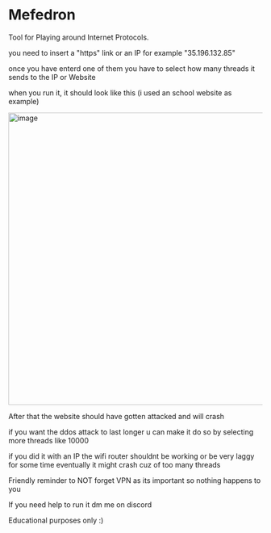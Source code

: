 # Mefedron 

Tool for Playing around Internet Protocols.

you need to insert a "https" link or an IP for example "35.196.132.85"

once you have enterd one of them you have to select how many threads it sends to the IP or Website

when you run it, it should look like this (i used an school website as example)

<img width="1107" height="579" alt="image" src="https://github.com/user-attachments/assets/e6b01a00-c481-4b1b-a893-5f8ed2322a10" />


After that the website should have gotten attacked and will crash

if you want the ddos attack to last longer u can make it do so by selecting more threads like 10000

if you did it with an IP the wifi router shouldnt be working or be very laggy for some time eventually it might crash cuz of too many threads

Friendly reminder to NOT forget VPN as its important so nothing happens to you                     

If you need help to run it dm me on discord 

Educational purposes only :)
